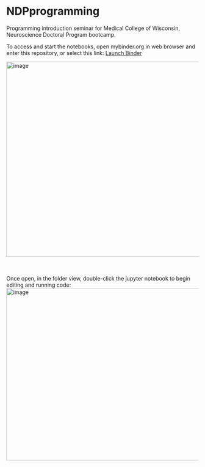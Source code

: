 # NDPprogramming


Programming introduction seminar for Medical College of Wisconsin, Neuroscience Doctoral Program bootcamp.

To access and start the notebooks, open mybinder.org in web browser and enter this repository, or select this link:
<a href="https://mybinder.org/v2/gh/mdbudde/NDPprogramming.git/HEAD" target="_blank">Launch Binder</a>


<img width="1096" height="511" alt="image" src="https://github.com/user-attachments/assets/d1e769db-5a0d-4ee5-994e-0ce58d8c3a8a" />


<br><br>
Once open, in the folder view, double-click the jupyter notebook to begin editing and running code:
<img width="801" height="451" alt="image" src="https://github.com/user-attachments/assets/f176d6c5-714b-4c1e-8d88-2f52b0120091" />

